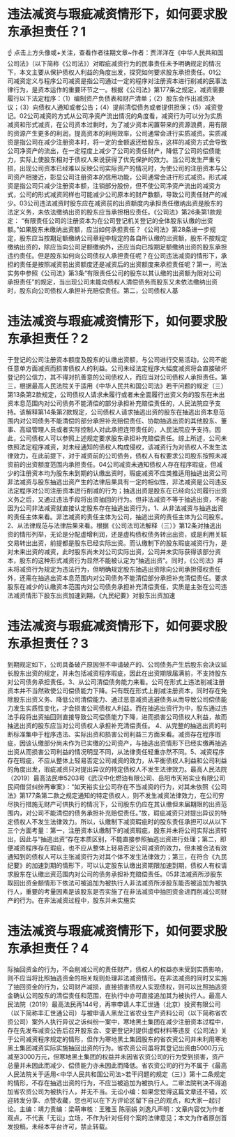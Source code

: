 # 违法减资与瑕疵减资情形下，如何要求股东承担责任？1

☝ 点击上方头像或+关注，查看作者往期文章~作者：贾洋洋在《中华人民共和国公司法》（以下简称《公司法》）对暇疵减资行为的民事责任未予明确规定的情况下，本文主要从保护债权人利益的角度出发，探究如何要求股东承担责任。01公司减资定义与程序公司减资是指公司通过一定的程序对注册资本进行削减的民事法律行为，是资本运作的重要环节之一。根据《公司法》第177条之规定，减资需要履行以下法定程序：（1）编制资产负债表和财产清单；（2）股东会作出减资决议；（3）向债权人通知或者公告；（4）提前清偿债务或者提供担保；（5）减资登记。02公司减资的方式从公司净资产流出情况的角度看，减资行为可以分为实质减资和形式减资，在公司资本过剩时，为了减少资本闲置带来的资源浪费，用有限的资源产生更多的利润，提高资本的利用效率，公司通常会进行实质减资。实质减资是指公司在减少注册资本时，将一定的金额返还给股东，这样的减资方式会导致公司净资产的流出，在一定程度上减少了公司的责任财产，降低了公司的偿债能力，实际上使股东相对于债权人来说获得了优先保护的效力。当公司发生严重亏损，出现公司资本已经难以反映公司实际资产的情况时，为使公司的注册资本与公司资产相接近，彰显公司注册资本的信用功能，公司通常会进行形式减资。形式减资是指公司只减少注册资本额，注销部分股份，但不使公司净资产流出的减资方式，公司的形式减资同样也可能减少公司原本的财产数额，导致公司责任财产的减少。03公司违法减资时股东应在减资前的出资额度内承担责任缴纳出资是股东的法定义务，未依法缴纳出资的股东应当承担相应责任。《公司法》第26条第1款规定： “有限责任公司的注册资本为在公司登记机关登记的全体股东认缴的出资额。”如果股东未缴纳出资额，应当如何承担责任？《公司法》第28条进一步规定，股东应当按期足额缴纳公司章程中规定的各自所认缴的出资额，股东不按规定缴纳出资的，除应当向公司足额缴纳外，还应当向已按期足额缴纳出资的股东承担违约责任。但是股东如何向公司债权人承担责任呢？在公司违法减资的情形下，承担的责任是按照减资前出资额度还是减资后的出资额度来承担责任呢？第一，司法实务中参照《公司法》第3条“有限责任公司的股东以其认缴的出资额为限对公司承担责任”的规定，当出现公司未能向债权人清偿债务而股东又未依法缴纳出资时，股东向公司债权人承担补充赔偿责任。第二，公司债权人基

# 违法减资与瑕疵减资情形下，如何要求股东承担责任？2

于登记的公司注册资本额度及股东的认缴出资额，与公司进行交易活动，公司不能任意单方面减资而损害债权人的利益。公司未经法定程序大幅度减资将会直接破坏登记的公信力，其不得对抗善意的公司债权人，而应当对公司债权人承担责任。第三，根据最高人民法院关于适用《中华人民共和国公司法》若干问题的规定（三）第13条第2款规定，公司债权人请求未履行或者未全面履行出资义务的股东在未出资本息范围内对公司债务不能清偿的部分承担补充赔偿责任的，人民法院应予支持。该解释第14条第2款规定，公司债权人请求抽逃出资的股东在抽逃出资本息范围内对公司债务不能清偿的部分承担补充赔偿责任、协助抽逃出资的其他股东、董事、高级管理人员或者实际控制人对此承担连带责任的，人民法院应予支持。因此，公司债权人可以参照上述规定要求股东承担补充赔偿责任。综上所述，公司未依照法定程序减资，对未经通知的债权人构成侵权，该减资行为对债权人不发生法律效力。在此前提下，对于减资前的公司债务，债权人有权要求公司股东按照未减资前的出资额度范围内承担责任。04公司减资未通知债权人存在程序瑕疵，但减少的注册资本均为股东未到期的认缴出资时，瑕疵减资不应类推适用抽逃出资公司非法减资与股东抽逃出资产生的法律后果具有一定的相似性，非法减资是公司违反法定程序对公司注册资本迸行削减的行为；抽逃出资是股东在已经向公司履行出资义务之后，又通过违法手段将出资抽回的行为。但非法减资不等于抽逃出资，不能因为公司非法减资就直接认定股东存在抽逃出资行为。1、从非法减资与抽逃出资的责任主体来看。非法减资的责任主体为公司，抽逃出资的责任主体为公司股东。2、从法律规范与法律后果来看。根据《公司法司法解释（三）》第12条对抽逃出资的情形列举，无论是分配虚增利润，还是虚构债权债务转出出资，或是利用关联交易转出出资，前提都是股东已经实际出资。而认缴制下的股东瑕疵减资行为，是对未来出资的减资，此时股东尚未对公司实际出资，公司并未实际获得该部分资本，股东的这种形式减资行为显然不能被认定为“抽逃出资”。同时，《公司法》并未将减资行为规定为违法行为，但明确规定股东抽逃出资除向公司承担侵权责任外，还需在抽逃出资本息范围内对公司债务不能清偿部分承担补充清偿责任。要求股东在减少的认缴资本范围内对公司债务承担补充清偿责任，实质是主张在公司违法减资情形下股东出资加速到期，《九民纪要》对股东出资加速

# 违法减资与瑕疵减资情形下，如何要求股东承担责任？3

到期规定如下，公司具备破产原因但不申请破产的、公司债务产生后股东会决议延长股东出资的规定，并未包括减资程序瑕疵，因此在出资期限届满前，不支持股东对公司债务承担责任。3、从公司清偿债务能力来看。公司在形式上违法削减注册资本并不当然致使公司偿债能力下降。只有既在形式上削减注册资本，同时存在免除股东出资义务、降低公司清偿能力、通过恶意减资逃避债务从而导致公司偿债能力发生实质性变化，才会损害公司债权人利益。而在抽逃出资行为中，股东通过违法手段将出资抽回则直接导致公司偿债能力下降，进而损害公司债权人利益，故而抽逃出资的股东应当对公司债权人承担补充清偿责任。 4、从完整的抽逃出资的判断标准集中于程序违法、实际出资和损害公司利益三方面来看。减资存在程序瑕疵，因该认缴部分尚未作为已实缴的公司资产，与抽逃出资情形下已经实缴再抽逃出资从而损害公司利益的情况明显不同，从法律责任轻重亦然不同。5、减资程序存在瑕疵，不应从整体上轻易否定公司减资的效力，从平衡债权人利益和公司利益的角度出发，瑕疵减资只对提出异议的特定债权人不发生法律效力。最高人民法院（2019）最高法民申5203号《武汉中化燃油有限公司、岳阳市天裕实业有限公司民间借贷纠纷再审案》：“如天裕实业公司存在不当减资的行为，对其未依照《公司法》第177条第二款之规定通知的特定债权人，则不发生减资法律效力，在公司穷尽执行措施无财产可供执行的情况下，公司股东仍应在其认缴但未届期限的出资范围内，对公司不能清偿的债务承担补充赔偿责任。”故，瑕疵减资只对提出异议的特定债权人不发生法律效力。所以，认缴制下减资瑕疵时的股东责任承担可以从以下三个方面考量：第一，注册资本认缴制下的减资瑕疵，股东并未将公司实际出资转出，因此与“抽逃出资”存在本质区别，不能直接参照抽逃出资进行处理；第二，即便减资程序存在瑕疵，也不应从整体上轻易否定公司减资的效力，但未被合法有效通知到的债权人可以主张减资行为对其个体不发生法律效力；第三，在符合《九民纪要》的加速到期的情形下，可以认定股东认缴出资期限加速到期，债权人有权请求股东在认缴出资范围内对公司的债务承担补充赔偿责任。05非法减资所涉股东取回出资金额情形下依法可被追加为被执行人非法减资所涉股东能否被追加为被执行人，重要的考量因素是该股东是否实施了在非法减资中抽回资金进而削减公司财产的行为。在非法减资过程中，股东并未实施实

# 违法减资与瑕疵减资情形下，如何要求股东承担责任？4

际抽回资金的行为，不会削减公司的责任财产，债权人的权益亦未受到实质影响，则不应当将比照抽逃资金的相关规则处理非法减资情形。在非法减资的同时又实施了抽回资金的行为，公司财产减损，直接损害债权人实现债权，则可以比照抽逃资金确认公司股东的清偿责任和范围，在执行中亦可直接追加其为被执行人。最高人民法院（2019）最高法民再144号，再审申请人丰汇世通（北京）投资有限公司（以下简称丰汇世通公司）与被申请人黑龙江省农业生产资料公司（以下简称省农资公司）案外人执行异议之诉纠纷一案中，寒地黑土集团在减少注册资本过程中，存在先发布减资公告后召开股东会、变更登记时提供虚假材料等违反《公司法》关于公司减资程序规定的情形，但作为寒地黑土集团股东的省农资公司并未利用寒地黑土集团减资实际实施抽回出资的行为。省农资公司虽将其登记出资由5000万元减至3000万元，但寒地黑土集团的权益并未因省农资公司的行为受到损害，资产总量并未因此而减少、偿债能力亦未因此而降低。省农资公司的行为不属于《最高人民法院关于适用<中华人民共和国公司法>若干问题的规定（三）》第十二条规定的情形，不存在抽逃出资的行为，不应当被追加为被执行人。二审法院判决不得追加省农资公司为被执行人，并无不当。无讼小编：如果您觉得这篇文章还不错，欢迎转发分享、点赞收藏，您也可以在下方评论区留下自己的观点，和大家一起讨论。主编：靖力责编：梁萌审核：王雅玉 陈丽娟 刘逸凡声明：文章内容仅为作者观点，不代表「无讼」立场，不作为针对任何个案的法律意见；本文为作者原创首发投稿，未经本平台许可，禁止转载。

